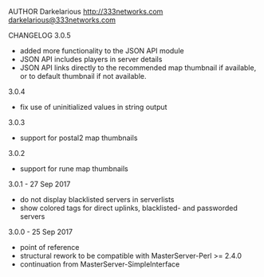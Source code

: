 AUTHOR
  Darkelarious
  http://333networks.com
  darkelarious@333networks.com

CHANGELOG
3.0.5
  * added more functionality to the JSON API module
  * JSON API includes players in server details
  * JSON API links directly to the recommended map thumbnail if available, or 
    to default thumbnail if not available.
  
3.0.4
  * fix use of uninitialized values in string output

3.0.3
  * support for postal2 map thumbnails

3.0.2
  * support for rune map thumbnails

3.0.1 - 27 Sep 2017
  * do not display blacklisted servers in serverlists
  * show colored tags for direct uplinks, blacklisted- and passworded servers

3.0.0 - 25 Sep 2017
  * point of reference
  * structural rework to be compatible with MasterServer-Perl >= 2.4.0
  * continuation from MasterServer-SimpleInterface
